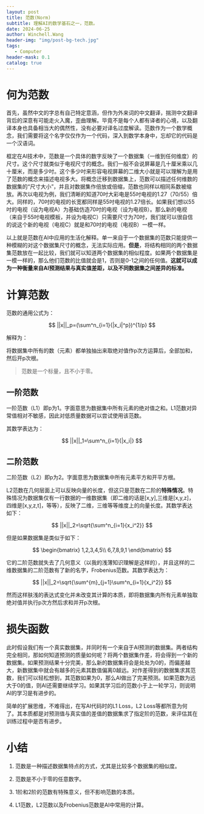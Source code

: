 ```yaml
---
layout: post
title: 范数(Norm)
subtitle: 理解AI的数学基石之一，范数。
date: 2024-06-25
author: Winchell.Wang
header-img: "img/post-bg-tech.jpg"
tags:
   - Computer
header-mask: 0.1
catalog: true
---
```


# 何为范数

首先，虽然中文的字总有自己特定意涵，但作为外来词的中文翻译，揣测中文翻译背后的深意有可能走火入魔，歪曲理解。毕竟不是每个人都有译者的心境，以及翻译本身也具备相当大的偶然性，没有必要对译名过度解读。范数作为一个数学概念，我们需要将这个名字仅仅作为一个代码，深入到数学本身中，忘却它的代码是一个汉语词。

框定在AI技术中，范数是一个具体的数字反映了一个数据集（一维到任何维度）的尺寸。这个尺寸就类似于电视尺寸的概念。我们一般不会说屏幕是几十厘米乘以几十厘米，而是多少吋。这个多少吋来形容电视屏幕的二维大小就是可以理解为是用了范数的概念来描述电视多大。将概念迁移到数据集上，范数可以描述任何维数的数据集的“尺寸大小”，并且对数据集作倍放或倍缩，范数也同样以相同系数被缩放。再次以电视为例，我们清晰的知道70吋大彩电是55吋电视的1.27（70/55）倍大。同样的，70吋的电视的长宽都同样是55吋电视的1.27倍长。如果我们想以55吋的电视（设为电视A）为基础仿造70吋的电视（设为电视B）。那么新的电视（来自于55吋电视模板，并设为电视C）只需要尺寸为70吋，我们就可以很自信的说这个新的电视（电视C）就是和70吋的电视（电视B）一模一样。

以上就是范数在AI中应用的生活化解释。单一来自于一个数据集的范数只能提供一种模糊的对这个数据集尺寸的概念，无法实际应用。**但是**，将结构相同的两个数据集范数放在一起比较，我们就可以知道两个数据集的相似程度。如果两个数据集是一模一样的，那么他们范数的比值就会是1，否则是0-1之间的任何值。**这就可以成为一种衡量来自AI预测结果与真实值差距，以及不同数据集之间差异的标准。**

# 计算范数

范数的通用公式为：

$$
||x||_p=(\sum^n_{i=1}{|x_i|^p})^{1/p}
$$

解释为：

将数据集中所有的数（元素）都单独抽出来取绝对值作p次方运算后，全部加和，然后开p次根。

> 范数是一个标量，且不小于零。

## 一阶范数

一阶范数（L1）即p为1。字面意思为数据集中所有元素的绝对值之和。L1范数对异常值相对不敏感，因此对低质量数据可以尝试使用该范数。

其数学表达为：

$$
||x||_1=\sum^n_{i=1}{|x_i|}
$$

## 二阶范数

二阶范数（L2）即p为2。字面意思为数据集中所有元素平方和开平方根。

L2范数在几何层面上可以反映向量的长度，但这只是范数在二阶的**特殊情况**。特殊情况为数据集仅有一行数据的一维数据集（即二维的话是[x,y],三维是[x,y,z]，四维是[x,y,z,t]，等等），反映了二维，三维等等维度上的向量长度。其数学表达如下：

$$
||x||_2=\sqrt{\sum^n_{i=1}{x_i^2}}
$$

但是如果数据集是类似于如下：

$$
\begin{bmatrix}
1,2,3,4,5\\
6,7,8,9,1
\end{bmatrix}
$$

它的二阶范数就失去了几何意义（以我的浅薄知识理解是这样的），并且这样的二维数据集的二阶范数有了新的名字，Frobenius范数。其数学表达为：

$$
||x||_2=\sqrt{\sum^{m}_{j=1}\sum^n_{i=1}{x_i^2}}
$$

然而这样肤浅的表达式变化并未改变其计算的本质，即将数据集内所有元素单独取绝对值并执行p次方然后求和并开p次根。

# 损失函数

此时假设我们有一个真实数据集，并同时有一个来自于AI预测的数据集。两者结构完全相同，那如何知道预测的质量如何呢？将两个数据集作差，将会得到一个新的数据集。如果预测结果十分完美，那么新的数据集将会是处处为0的，而偏差越大，新数据集中就会有越多的元素其数值偏离0越远。对作差得到的数据集求其范数，我们可以轻松想到，其范数如果为0，那么AI做出了完美预测。如果范数为远大于0的值，则AI还需要继续学习。如果其学习后的范数小于上一轮学习，则说明AI的学习是有进步的。

简单的扩展思维，不难得出，在写AI代码时的L1 Loss，L2 Loss等都所意为何了。其本质都是对预测值与真实值的差值的数据集求了指定阶的范数，来评估其在训练过程中是否有进步。

# 小结

1. 范数是一种描述数据集特点的方式，尤其是比较多个数据集的相似度。

2. 范数是不小于零的任意数字。

3. 1阶和2阶的范数有特殊意义，但不影响范数的本质。

4. L1范数，L2范数以及Frobenius范数是AI中常用的计算。